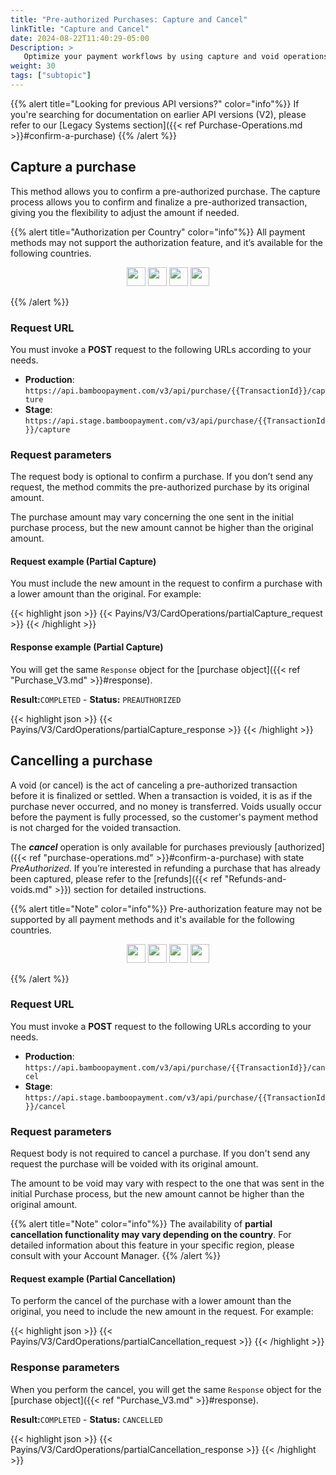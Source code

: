 ```yaml
---
title: "Pre-authorized Purchases: Capture and Cancel"
linkTitle: "Capture and Cancel"
date: 2024-08-22T11:40:29-05:00
Description: >
   Optimize your payment workflows by using capture and void operations for pre-authorized credit and debit card transactions. The capture function allows you to finalize purchases with adjustable amounts, while the void function lets you cancel unnecessary authorizations.
weight: 30
tags: ["subtopic"]
---
```


{{% alert title="Looking for previous API versions?" color="info"%}}
If you're searching for documentation on earlier API versions (V2), please refer to our [Legacy Systems section]({{< ref Purchase-Operations.md >}}#confirm-a-purchase)
{{% /alert %}}


## Capture a purchase
This method allows you to confirm a pre-authorized purchase. The capture process allows you to confirm and finalize a pre-authorized transaction, giving you the flexibility to adjust the amount if needed. 

{{% alert title="Authorization per Country" color="info"%}}
All payment methods may not support the authorization feature, and it’s available for the following countries.

<div style="text-align: center;">

<a href="/en/docs/payment-methods/brazil.html"><img src="/assets/Flags/FlagBR.png" width="30" /></a>
<a href="/en/docs/payment-methods/chile.html"><img src="/assets/Flags/FlagCL.png" width="30" /></a>
<a href="/en/docs/payment-methods/colombia.html"><img src="/assets/Flags/FlagCO.png" width="30" /></a>
<a href="/en/docs/payment-methods/uruguay.html"><img src="/assets/Flags/FlagUY.png" width="30" /></a>

</div>

{{% /alert %}}

### Request URL
You must invoke a **POST** request to the following URLs according to your needs.

* **Production**: `https://api.bamboopayment.com/v3/api/purchase/{{TransactionId}}/capture`
* **Stage**: `https://api.stage.bamboopayment.com/v3/api/purchase/{{TransactionId}}/capture`

### Request parameters
The request body is optional to confirm a purchase. If you don’t send any request, the method commits the pre-authorized purchase by its original amount.

The purchase amount may vary concerning the one sent in the initial purchase process, but the new amount cannot be higher than the original amount.

#### Request example (Partial Capture)
You must include the new amount in the request to confirm a purchase with a lower amount than the original. For example:

{{< highlight json >}}
{{< Payins/V3/CardOperations/partialCapture_request >}}
{{< /highlight >}} 

#### Response example (Partial Capture)
You will get the same `Response` object for the [purchase object]({{< ref "Purchase_V3.md" >}}#response).

**Result:**`COMPLETED` - **Status:** `PREAUTHORIZED`

{{< highlight json >}}
{{< Payins/V3/CardOperations/partialCapture_response >}}
{{< /highlight >}} 


## Cancelling a purchase 
A void (or cancel) is the act of canceling a pre-authorized transaction before it is finalized or settled. When a transaction is voided, it is as if the purchase never occurred, and no money is transferred. Voids usually occur before the payment is fully processed, so the customer's payment method is not charged for the voided transaction.

The _**cancel**_ operation is only available for purchases previously [authorized]({{< ref "purchase-operations.md" >}}#confirm-a-purchase) with state _PreAuthorized_. If you’re interested in refunding a purchase that has already been captured, please refer to the [refunds]({{< ref "Refunds-and-voids.md" >}}) section for detailed instructions. 

{{% alert title="Note" color="info"%}}
Pre-authorization feature may not be supported by all payment methods and it's available for the following countries.

<div style="text-align: center;">

<a href="/en/docs/payment-methods/brazil.html"><img src="/assets/Flags/FlagBR.png" width="30" /></a>
<a href="/en/docs/payment-methods/chile.html"><img src="/assets/Flags/FlagCL.png" width="30" /></a>
<a href="/en/docs/payment-methods/colombia.html"><img src="/assets/Flags/FlagCO.png" width="30" /></a>
<a href="/en/docs/payment-methods/uruguay.html"><img src="/assets/Flags/FlagUY.png" width="30" /></a>

</div>

{{% /alert %}}

### Request URL
You must invoke a **POST** request to the following URLs according to your needs.

* **Production**: `https://api.bamboopayment.com/v3/api/purchase/{{TransactionId}}/cancel`
* **Stage**: `https://api.stage.bamboopayment.com/v3/api/purchase/{{TransactionId}}/cancel`

### Request parameters
Request body is not required to cancel a purchase. If you don't send any request the purchase will be voided with its original amount. 

The amount to be void may vary with respect to the one that was sent in the initial Purchase process, but the new amount cannot be higher than the original amount.

{{% alert title="Note" color="info"%}}
The availability of **partial cancellation functionality may vary depending on the country**. For detailed information about this feature in your specific region, please consult with your Account Manager.
{{% /alert %}}

#### Request example (Partial Cancellation)
To perform the cancel of the purchase  with a lower amount than the original, you need to include the new amount in the request. For example:

{{< highlight json >}}
{{< Payins/V3/CardOperations/partialCancellation_request >}}
{{< /highlight >}} 

### Response parameters
When you perform the cancel, you will get the same `Response` object for the [purchase object]({{< ref "Purchase_V3.md" >}}#response).

**Result:**`COMPLETED` - **Status:** `CANCELLED`

{{< highlight json >}}
{{< Payins/V3/CardOperations/partialCancellation_response >}}
{{< /highlight >}} 

